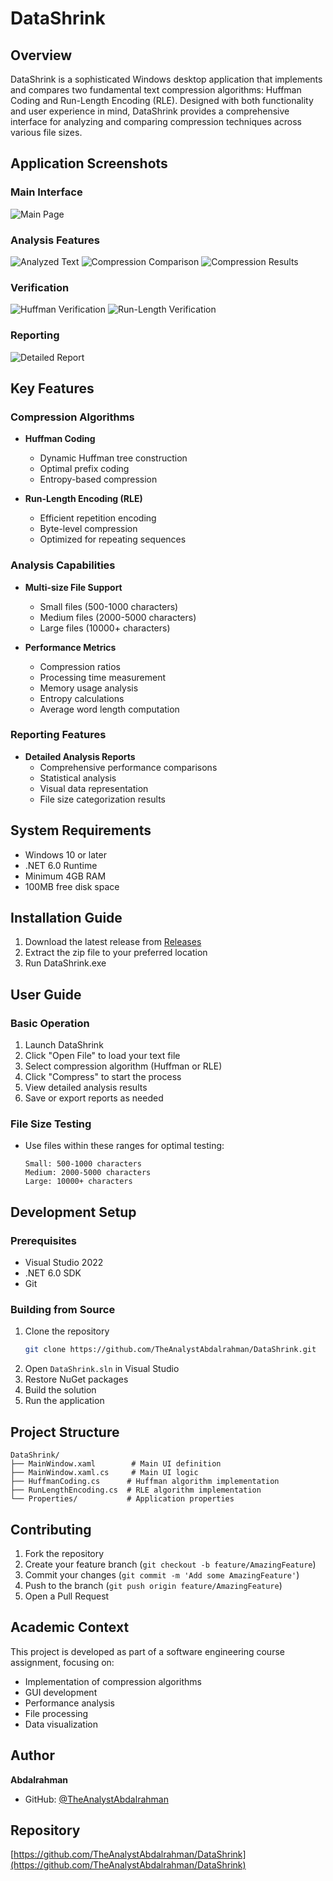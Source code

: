 # DataShrink

## Overview
DataShrink is a sophisticated Windows desktop application that implements and compares two fundamental text compression algorithms: Huffman Coding and Run-Length Encoding (RLE). Designed with both functionality and user experience in mind, DataShrink provides a comprehensive interface for analyzing and comparing compression techniques across various file sizes.

## Application Screenshots

### Main Interface
![Main Page](screenshots/main_page.png)

### Analysis Features
![Analyzed Text](screenshots/analyzed_text.png)
![Compression Comparison](screenshots/compression_comparison.png)
![Compression Results](screenshots/compression_result.png)

### Verification
![Huffman Verification](screenshots/verify_huffman.png)
![Run-Length Verification](screenshots/verify_runlength.png)

### Reporting
![Detailed Report](screenshots/detailed_report.png)

## Key Features

### Compression Algorithms
- **Huffman Coding**
  - Dynamic Huffman tree construction
  - Optimal prefix coding
  - Entropy-based compression
  
- **Run-Length Encoding (RLE)**
  - Efficient repetition encoding
  - Byte-level compression
  - Optimized for repeating sequences

### Analysis Capabilities
- **Multi-size File Support**
  - Small files (500-1000 characters)
  - Medium files (2000-5000 characters)
  - Large files (10000+ characters)

- **Performance Metrics**
  - Compression ratios
  - Processing time measurement
  - Memory usage analysis
  - Entropy calculations
  - Average word length computation

### Reporting Features
- **Detailed Analysis Reports**
  - Comprehensive performance comparisons
  - Statistical analysis
  - Visual data representation
  - File size categorization results

## System Requirements
- Windows 10 or later
- .NET 6.0 Runtime
- Minimum 4GB RAM
- 100MB free disk space

## Installation Guide
1. Download the latest release from [Releases](https://github.com/TheAnalystAbdalrahman/DataShrink/releases)
2. Extract the zip file to your preferred location
3. Run DataShrink.exe

## User Guide

### Basic Operation
1. Launch DataShrink
2. Click "Open File" to load your text file
3. Select compression algorithm (Huffman or RLE)
4. Click "Compress" to start the process
5. View detailed analysis results
6. Save or export reports as needed

### File Size Testing
- Use files within these ranges for optimal testing:
  ```
  Small: 500-1000 characters
  Medium: 2000-5000 characters
  Large: 10000+ characters
  ```

## Development Setup

### Prerequisites
- Visual Studio 2022
- .NET 6.0 SDK
- Git

### Building from Source
1. Clone the repository
   ```bash
   git clone https://github.com/TheAnalystAbdalrahman/DataShrink.git
   ```
2. Open `DataShrink.sln` in Visual Studio
3. Restore NuGet packages
4. Build the solution
5. Run the application

## Project Structure
```
DataShrink/
├── MainWindow.xaml        # Main UI definition
├── MainWindow.xaml.cs     # Main UI logic
├── HuffmanCoding.cs      # Huffman algorithm implementation
├── RunLengthEncoding.cs  # RLE algorithm implementation
└── Properties/           # Application properties
```

## Contributing
1. Fork the repository
2. Create your feature branch (`git checkout -b feature/AmazingFeature`)
3. Commit your changes (`git commit -m 'Add some AmazingFeature'`)
4. Push to the branch (`git push origin feature/AmazingFeature`)
5. Open a Pull Request

## Academic Context
This project is developed as part of a software engineering course assignment, focusing on:
- Implementation of compression algorithms
- GUI development
- Performance analysis
- File processing
- Data visualization

## Author
**Abdalrahman**
- GitHub: [@TheAnalystAbdalrahman](https://github.com/TheAnalystAbdalrahman)


## Repository
[https://github.com/TheAnalystAbdalrahman/DataShrink](https://github.com/TheAnalystAbdalrahman/DataShrink)

